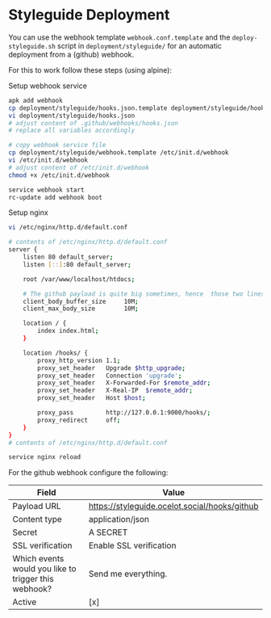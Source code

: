 # Styleguide Deployment

You can use the webhook template `webhook.conf.template` and the `deploy-styleguide.sh` script in `deployment/styleguide/` for an automatic deployment from a (github) webhook.

For this to work follow these steps (using alpine):

Setup webhook service
```sh
apk add webhook
cp deployment/styleguide/hooks.json.template deployment/styleguide/hooks.json
vi deployment/styleguide/hooks.json
# adjust content of .github/webhooks/hooks.json
# replace all variables accordingly

# copy webhook service file
cp deployment/styleguide/webhook.template /etc/init.d/webhook
vi /etc/init.d/webhook
# adjust content of /etc/init.d/webhook
chmod +x /etc/init.d/webhook

service webhook start
rc-update add webhook boot
```

Setup nginx
```sh
vi /etc/nginx/http.d/default.conf

# contents of /etc/nginx/http.d/default.conf
server {
    listen 80 default_server;
    listen [::]:80 default_server;

    root /var/www/localhost/htdocs;

    # The github payload is quite big sometimes, hence  those two lines can prevent an reoccurring error message on nginx
    client_body_buffer_size     10M;
    client_max_body_size        10M;

    location / {
        index index.html;
    }

    location /hooks/ {
        proxy_http_version 1.1;
        proxy_set_header   Upgrade $http_upgrade;
        proxy_set_header   Connection 'upgrade';
        proxy_set_header   X-Forwarded-For $remote_addr;
        proxy_set_header   X-Real-IP  $remote_addr;
        proxy_set_header   Host $host;

        proxy_pass         http://127.0.0.1:9000/hooks/;
        proxy_redirect     off;
    }
}
# contents of /etc/nginx/http.d/default.conf

service nginx reload
```

For the github webhook configure the following:

| Field                                                | Value                                         |
|------------------------------------------------------|-----------------------------------------------|
| Payload URL                                          | https://styleguide.ocelot.social/hooks/github |
| Content type                                         | application/json                              |
| Secret                                               | A SECRET                                      |
| SSL verification                                     | Enable SSL verification                       |
| Which events would you like to trigger this webhook? | Send me everything.                           |
| Active                                               | [x]                                           |